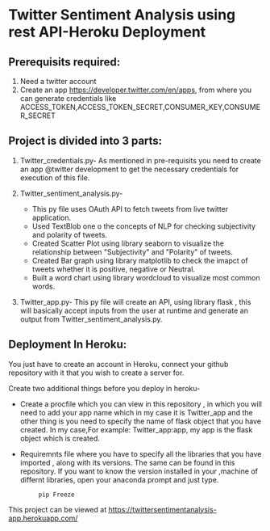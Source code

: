 # Twitter Sentiment Analysis using rest API-Heroku Deployment

## Prerequisits required:
1. Need a twitter account
2. Create an app https://developer.twitter.com/en/apps, from where you can generate credentials like ACCESS_TOKEN,ACCESS_TOKEN_SECRET,CONSUMER_KEY,CONSUMER_SECRET


## Project is divided into 3 parts:

1. Twitter_credentials.py- As mentioned in pre-requisits you need to create an app @twitter development to get the necessary credentials for execution of this file.

2. Twitter_sentiment_analysis.py- 
      - This py file uses OAuth API to fetch tweets from live twitter application.
      - Used TextBlob one o the concepts of NLP for checking subjectivity and polarity of tweets.
      - Created Scatter Plot using library seaborn to visualize the relationship between "Subjectivity" and "Polarity" of tweets.
      - Created Bar graph using library matplotlib to check the imapct of tweets whether it is positive, negative or Neutral.
      - Built a word chart using library wordcloud to visualize most common words.
      
3. Twitter_app.py- This py file will create an API, using library flask , this will basically accept inputs from the user at runtime and generate an output from Twitter_sentiment_analysis.py.


## Deployment In Heroku:
You just have to create an account in Heroku, connect your github repository with it that you wish to create a server for.

Create two additional things before you deploy in heroku-
 - Create a procfile which you can view in this repository , in which you will need to add your app name which in my case it is Twitter_app and the other thing is you need to specify the name of flask object that you have created. In my case,For example: Twitter_app:app, my app is the flask object which is created.
 - Requiremnts file where you have to specify all the libraries that you have imported , along with its versions. The same can be found in this repository. If you want to know the version installed in your ,machine of differnt libraries, open your anaconda prompt and just type.
 
            
            pip Freeze

This project can be viewed at https://twittersentimentanalysis-app.herokuapp.com/

